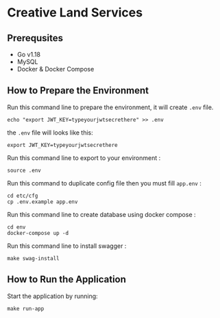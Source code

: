 # Creative Land Services

## Prerequsites

- Go v1.18
- MySQL
- Docker & Docker Compose

## How to Prepare the Environment

Run this command line to prepare the environment, it will create `.env` file.

```shell
echo "export JWT_KEY=typeyourjwtsecrethere" >> .env
```

the `.env` file will looks like this:

```shell
export JWT_KEY=typeyourjwtsecrethere
```

Run this command line to export to your environment :

```shell
source .env
```

Run this command to duplicate config file then you must fill `app.env` :

```shell
cd etc/cfg
cp .env.example app.env
```

Run this command line to create database using docker compose :

```shell
cd env
docker-compose up -d
```

Run this command line to install swagger :

```shell
make swag-install
```

## How to Run the Application

Start the application by running:

```shell
make run-app
```
